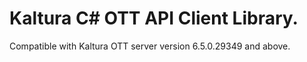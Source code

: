 # Kaltura C# OTT API Client Library.
Compatible with Kaltura OTT server version 6.5.0.29349 and above.
